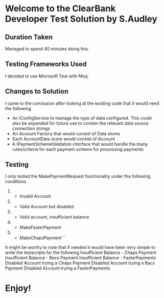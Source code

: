 # Welcome to the ClearBank Developer Test Solution by S.Audley
##
## Duration Taken
Managed to spend 40 minutes doing this.
##
## Testing Frameworks Used
I decided to use Microsoft Test with Moq.
##
## Changes to Solution 
I came to the conclusion after looking at the existing code that it would need the following

- An IConfigService to manage the type of data configured. This could also be expanded for future use to contain the relevant data source connection strings
- An Account Factory that would consist of Data stores
- Each AccountData score would consist of Account 
- A IPaymentSchemeValidation interface that would handle the many rules/criteria for each payment scheme for processing payments 
##
## Testing
 I only tested the MakePaymentRequest functionality under the following conditions

1. - Invalid Account
2. - Valid Account but disabled
3. - Valid account, insufficient balance
4. - MakeFasterPayment
5. - MakeChapsPayment```

It might be worthy to note that if needed it would have been very simple to write the testscripts for the following
Insufficient Balance - Chaps Payment
Insufficient Balance - Bacs Payment
Insufficient Balance - FasterPayments
Disabled Account trying a Chaps Payment
Disabled Account trying a Bacs Payment
Disabled Account trying a FasterPayments
##
# Enjoy!
